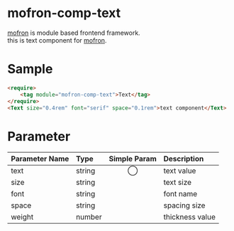 # mofron-comp-text
[mofron](https://mofron.github.io/mofron/) is module based frontend framework.<br>
this is text component for [mofron](https://mofron.github.io/mofron/).

# Sample

```html
<require>
    <tag module="mofron-comp-text">Text</tag>
</require>
<Text size="0.4rem" font="serif" space="0.1rem">text component</Text>
```

# Parameter

| Parameter Name     | Type              | Simple Param |    Description                 |
|:-------------------|:------------------|:------------:|:-------------------------------|
| text               | string            | ◯            | text value                     |
| size               | string            |              | text size                      |
| font               | string            |              | font name                      |
| space              | string            |              | spacing size                   |
| weight             | number            |              | thickness value                |
